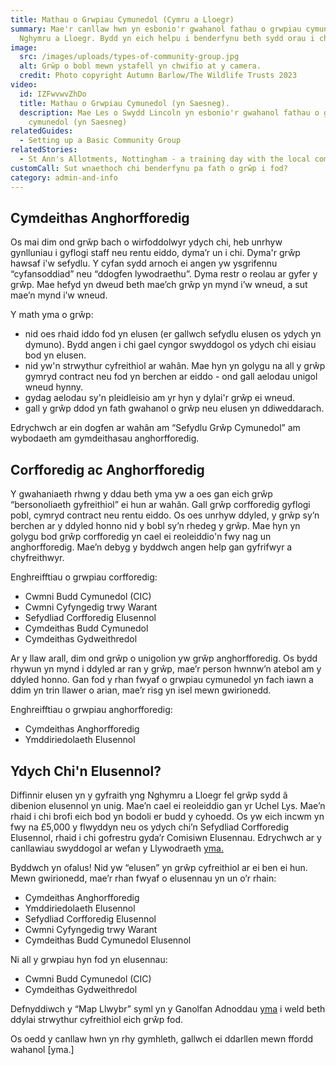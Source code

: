 ```yaml
---
title: Mathau o Grwpiau Cymunedol (Cymru a Lloegr)
summary: Mae'r canllaw hwn yn esbonio'r gwahanol fathau o grwpiau cymunedol yng
  Nghymru a Lloegr. Bydd yn eich helpu i benderfynu beth sydd orau i chi.
image:
  src: /images/uploads/types-of-community-group.jpg
  alt: Grŵp o bobl mewn ystafell yn chwifio at y camera.
  credit: Photo copyright Autumn Barlow/The Wildlife Trusts 2023
video:
  id: IZFwvwvZhDo
  title: Mathau o Grwpiau Cymunedol (yn Saesneg).
  description: Mae Les o Swydd Lincoln yn esbonio'r gwahanol fathau o grwpiau
    cymunedol (yn Saesneg)
relatedGuides:
  - Setting up a Basic Community Group
relatedStories:
  - St Ann's Allotments, Nottingham - a training day with the local community
customCall: Sut wnaethoch chi benderfynu pa fath o grŵp i fod?
category: admin-and-info
---
```

## Cymdeithas Anghorfforedig
Os mai dim ond grŵp bach o wirfoddolwyr ydych chi, heb unrhyw gynlluniau i gyflogi staff neu rentu eiddo, dyma’r un i chi.
Dyma'r grŵp hawsaf i'w sefydlu. Y cyfan sydd arnoch ei angen yw ysgrifennu “cyfansoddiad” neu “ddogfen lywodraethu”. Dyma restr o reolau ar gyfer y grŵp. Mae hefyd yn dweud beth mae’ch grŵp yn mynd i’w wneud, a sut mae’n mynd i’w wneud.



Y math yma o grŵp:
* nid oes rhaid iddo fod yn elusen (er gallwch sefydlu elusen os ydych yn dymuno). Bydd angen i chi gael cyngor swyddogol os ydych chi eisiau bod yn elusen.
* nid yw'n strwythur cyfreithiol ar wahân. Mae hyn yn golygu na all y grŵp gymryd contract neu fod yn berchen ar eiddo - ond gall aelodau unigol wneud hynny.
* gydag aelodau sy'n pleidleisio am yr hyn y dylai'r grŵp ei wneud.
* gall y grŵp ddod yn fath gwahanol o grŵp neu elusen yn ddiweddarach.



Edrychwch ar ein dogfen ar wahân am “Sefydlu Grŵp Cymunedol” am wybodaeth am gymdeithasau anghorfforedig.



## Corfforedig ac Anghorfforedig
Y gwahaniaeth rhwng y ddau beth yma yw a oes gan eich grŵp “bersonoliaeth gyfreithiol” ei hun ar wahân. Gall grŵp corfforedig gyflogi pobl, cymryd contract neu rentu eiddo. Os oes unrhyw ddyled, y grŵp sy’n berchen ar y ddyled honno nid y bobl sy’n rhedeg y grŵp. Mae hyn yn golygu bod grŵp corfforedig yn cael ei reoleiddio'n fwy nag un anghorfforedig. Mae’n debyg y byddwch angen help gan gyfrifwyr a chyfreithwyr.



Enghreifftiau o grwpiau corfforedig:
* Cwmni Budd Cymunedol (CIC)
* Cwmni Cyfyngedig trwy Warant
* Sefydliad Corfforedig Elusennol
* Cymdeithas Budd Cymunedol
* Cymdeithas Gydweithredol



Ar y llaw arall, dim ond grŵp o unigolion yw grŵp anghorfforedig. Os bydd rhywun yn mynd i ddyled ar ran y grŵp, mae’r person hwnnw’n atebol am y ddyled honno. Gan fod y rhan fwyaf o grwpiau cymunedol yn fach iawn a ddim yn trin llawer o arian, mae’r risg yn isel mewn gwirionedd.



Enghreifftiau o grwpiau anghorfforedig:
* Cymdeithas Anghorfforedig
* Ymddiriedolaeth Elusennol



## Ydych Chi'n Elusennol?
Diffinnir elusen yn y gyfraith yng Nghymru a Lloegr fel grŵp sydd â dibenion elusennol yn unig. Mae’n cael ei reoleiddio gan yr Uchel Lys. Mae’n rhaid i chi brofi eich bod yn bodoli er budd y cyhoedd. Os yw eich incwm yn fwy na £5,000 y flwyddyn neu os ydych chi’n Sefydliad Corfforedig Elusennol, rhaid i chi gofrestru gyda’r Comisiwn Elusennau. Edrychwch ar y canllawiau swyddogol ar wefan y Llywodraeth [yma.](https://www.gov.uk/government/publications/what-makes-a-charity-cc4/what-makes-a-charity-cc4)



Byddwch yn ofalus! Nid yw “elusen” yn grŵp cyfreithiol ar ei ben ei hun. Mewn gwirionedd, mae’r rhan fwyaf o elusennau yn un o’r rhain:
* Cymdeithas Anghorfforedig
* Ymddiriedolaeth Elusennol
* Sefydliad Corfforedig Elusennol
* Cwmni Cyfyngedig trwy Warant
* Cymdeithas Budd Cymunedol Elusennol



Ni all y grwpiau hyn fod yn elusennau:
* Cwmni Budd Cymunedol (CIC)
* Cymdeithas Gydweithredol



Defnyddiwch y “Map Llwybr” syml yn y Ganolfan Adnoddau [yma](https://www.resourcecentre.org.uk/information/routemap/) i weld beth ddylai strwythur cyfreithiol eich grŵp fod.



Os oedd y canllaw hwn yn rhy gymhleth, gallwch ei ddarllen mewn ffordd wahanol [yma.]







